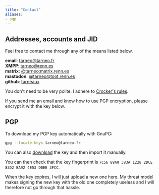 ```yaml
---
title: "Contact"
aliases:
- pgp
---
```


## Addresses, accounts and JID

Feel free to contact me through any of the means listed below.

**email**: tarneo@tarneo.fr\
**XMPP**: [tarneo@renn.es](xmpp:tarneo@renn.es?omemo-sid-777090665=e44cec2d4c97dd5df58f20d0baca5799bdcfe3d745608aad0ba7b24c1d11af17)\
**matrix**: [@tarneo:matrix.renn.es](https://matrix.to/#/@tarneo:matrix.renn.es)\
**mastodon**: <a rel="me" href="https://toot.renn.es/@tarneo">@tarneo@toot.renn.es</a>\
**github**: [tarneaux](https://github.com/tarneaux)

You don't need to be very polite. I adhere to [Crocker's rules](http://sl4.org/crocker.html).

If you send me an email and know how to use PGP encryption, please encrypt it with the key below.

## PGP

To download my PGP key automatically with GnuPG:
```sh
gpg --locate-keys tarneo@tarneo.fr
```

You can also [download](/.well-known/openpgpkey/hu/twnxbp33gur4nwext9bzmm6mahjw44hr) the key and then import it manually.

You can then check that the key fingerprint is `7C56 89A0 383A 1228 2DCE 83D2 BA92 4E53 D0EB 3FCC`.

When the key expires, I will just upload a new one here. My threat model makes signing the new key with the old one completely useless and I will therefore not go through that hassle.
